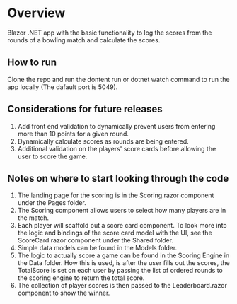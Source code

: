 # Overview
Blazor .NET app with the basic functionality to log the scores from the rounds of a bowling match and calculate the scores.

## How to run
Clone the repo and run the dontent run or dotnet watch command to run the app locally (The dafault port is 5049).

## Considerations for future releases
1. Add front end validation to dynamically prevent users from entering more than 10 points for a given round.
2. Dynamically calculate scores as rounds are being entered.
3. Additional validation on the players' score cards before allowing the user to score the game.

## Notes on where to start looking through the code
1. The landing page for the scoring is in the Scoring.razor component under the Pages folder.
2. The Scoring component allows users to select how many players are in the match.
3. Each player will scaffold out a score card component. To look more into the logic and bindings of the score card model with the UI, see the ScoreCard.razor component under the Shared folder.
4. Simple data models can be found in the Models folder.
5. The logic to actually score a game can be found in the Scoring Engine in the Data folder. How this is used, is after the user fills out the scores, the TotalScore is set on each user by passing the list of ordered rounds to the scoring engine to return the total score.
6. The collection of player scores is then passed to the Leaderboard.razor component to show the winner.